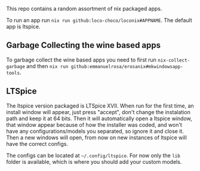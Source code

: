 This repo contains a random assortment of nix packaged apps.

To run an app run `nix run github:loco-choco/loconix#APPNAME`. The default app is ltspice.

## Garbage Collecting the wine based apps

To garbage collect the wine based apps you need to first run `nix-collect-garbage` and then `nix run github:emmanuelrosa/erosanix#mkwindowsapp-tools`.

## LTSpice

The ltspice version packaged is LTSpice XVII. When run for the first time, an install window will appear, 
just press "accept", don't change the instalation path and keep it at 64 bits. Then it will automatically open a ltspice window,
that window appear because of how the installer was coded, and won't have any configurations/models you separated,
so ignore it and close it. Then a new windows will open, from now on new instances of ltspice will have the correct configs.

The configs can be located at `~/.config/ltspice`. For now only the `lib` folder is available, which is where you should add your custom models.
